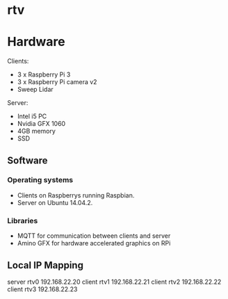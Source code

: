 # rtv

# Hardware

Clients:

* 3 x Raspberry Pi 3 
* 3 x Raspberry Pi camera v2
* Sweep Lidar

Server:

* Intel i5 PC
* Nvidia GFX 1060
* 4GB memory
* SSD


## Software

### Operating systems

* Clients on Raspberrys running Raspbian.
* Server on Ubuntu 14.04.2.

### Libraries

* MQTT for communication between clients and server
* Amino GFX for hardware accelerated graphics on RPi




## Local IP Mapping

server rtv0 192.168.22.20
client rtv1 192.168.22.21
client rtv2 192.168.22.22
client rtv3 192.168.22.23
